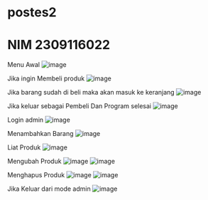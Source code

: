 # postes2

# NIM 2309116022

Menu Awal
![image](https://github.com/Farizyy/postes2/assets/144855789/b63ad8d1-38a0-426b-83c7-e02fb5daf50c)

Jika ingin Membeli produk
![image](https://github.com/Farizyy/postes2/assets/144855789/9dc7ffac-652f-45aa-8c5b-c0f950e10f09)

Jika barang sudah di beli maka akan masuk ke keranjang
![image](https://github.com/Farizyy/postes2/assets/144855789/7e4df40b-3c43-4cab-8485-84b39e846fe9)

Jika keluar sebagai Pembeli Dan Program selesai
![image](https://github.com/Farizyy/postes2/assets/144855789/1fcebb68-0dd4-4b02-aef9-16f80135ba1d)

Login admin
![image](https://github.com/Farizyy/postes2/assets/144855789/db1210c7-bfec-4699-9b28-cb5323607c75)

Menambahkan Barang
![image](https://github.com/Farizyy/postes2/assets/144855789/05090f28-d934-4cea-ba92-d055362ac6c9)

Liat Produk
![image](https://github.com/Farizyy/postes2/assets/144855789/207e0c19-57cb-45b5-9d37-897dab287f37)

Mengubah Produk
![image](https://github.com/Farizyy/postes2/assets/144855789/7850169d-c1bb-4620-b275-ac64b50f629e)
![image](https://github.com/Farizyy/postes2/assets/144855789/a2b96e83-f4c4-4762-9c84-ec279f0efcc9)

Menghapus Produk
![image](https://github.com/Farizyy/postes2/assets/144855789/f98ae602-5fd0-4dda-82bf-87894a2270da)
![image](https://github.com/Farizyy/postes2/assets/144855789/436612d7-5a9e-4d18-9d48-83e12916ce5a)

Jika Keluar dari mode admin
![image](https://github.com/Farizyy/postes2/assets/144855789/fa7570be-8a84-4622-801d-94aad32d4fd1)



